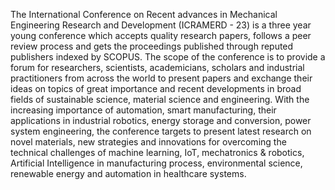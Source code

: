 The International Conference on Recent advances in Mechanical Engineering Research and Development (ICRAMERD - 23) is a three year young conference which accepts quality research papers, follows a peer review process and gets the proceedings published through reputed publishers indexed by SCOPUS. The scope of the conference is to provide a forum for researchers, scientists, academicians, scholars and industrial practitioners from across the world to present papers and exchange their ideas on topics of great importance and recent developments in broad fields of sustainable science, material science and engineering. With the increasing importance of automation, smart manufacturing, their applications in industrial robotics, energy storage and conversion, power system engineering, the conference targets to present latest research on novel materials, new strategies and innovations for overcoming the technical challenges of machine learning, IoT, mechatronics & robotics, Artificial Intelligence in manufacturing process, environmental science, renewable energy and automation in healthcare systems.
